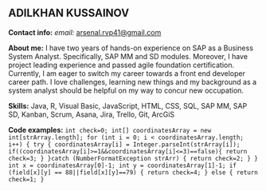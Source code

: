 ## **ADILKHAN KUSSAINOV**

**Contact info:** *email:* arsenal.rvp41@gmail.com

**About me:** I have two years of hands-on experience on SAP as a Business System Analyst. Specifically,  SAP MM and SD modules. Moreover, I have project leading experience and passed agile foundation certification. Currently, I am eager to switch my career towards a front end developer career path. I love challenges, learning new things and my background as a system analyst should be helpful on my way to concur new occupation.

**Skills:** Java, R, Visual Basic, JavaScript, HTML, CSS, SQL, SAP MM, SAP SD, Kanban, Scrum, Asana, Jira, Trello, Git, ArcGiS

**Code examples:** 
    ```
        int check=0;
        int[] coordinatesArray = new int[strArray.length];
        for (int i = 0; i < coordinatesArray.length; i++) {
            try {
                coordinatesArray[i] = Integer.parseInt(strArray[i]);
                if((coordinatesArray[i]>=1&&coordinatesArray[i]<=3)==false){
                    return check=3;
                }
            }catch (NumberFormatException strArr) {
                return check=2;
            }
        }
        int x = coordinatesArray[0]-1;
        int y = coordinatesArray[1]-1;
        if (field[x][y] == 88||field[x][y]==79) {
          return check=4;
        } else {
            return check=1;
        }
    ``` 
